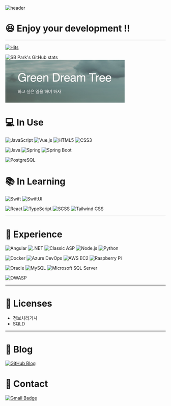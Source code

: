 ![header](https://capsule-render.vercel.app/api?type=egg&color=3498db&height=200&section=header&text=😆Welcome‼️&fontSize=90)

# 😆 Enjoy your development ‼️

---

[![Hits](https://hits.seeyoufarm.com/api/count/incr/badge.svg?url=https%3A%2F%2Fgithub.com%2Fsbpark88&count_bg=%2379C83D&title_bg=%23555555&icon=&icon_color=%231A447E&title=hits&edge_flat=false)](https://hits.seeyoufarm.com)

![SB Park's GitHub stats](https://github-readme-stats.vercel.app/api?username=sbpark88&show_icons=true&theme=aura)
<a href="https://sbpark88.github.io">
  <img src="blog-header-image.png" alt="blog-image" width="375">
</a>

# 💻 In Use

![JavaScript][JavaScript Icon]
![Vue.js][Vue.js Icon]
![HTML5][HTML5 Icon]
![CSS3][CSS3 Icon]

![Java][Java Icon]
![Spring][Spring Icon]
![Spring Boot][Spring Boot Icon]

![PostgreSQL][PostgreSQL Icon]

# 📚 In Learning

![Swift][Swift Icon]
![SwiftUI][SwiftUI Icon]

![React][React Icon]
![TypeScript][TypeScript Icon]
![SCSS][SCSS Icon]
![Tailwind CSS][Tailwind CSS Icon]

---

# 👀 Experience

![Angular][Angular Icon]
![.NET][.NET Icon]
![Classic ASP][Classic ASP Icon]
![Node.js][Node.js Icon]
![Python][Python Icon]

![Docker][Docker Icon]
![Azure DevOps][Azure DevOps Icon]
![AWS EC2][AWS EC2 Icon]
![Raspberry Pi][Raspberry Pi Icon]

![Oracle][Oracle Icon]
![MySQL][MySQL Icon]
![Microsoft SQL Server][Microsoft SQL Server Icon]

![OWASP][OWASP Icon]

---

# 🪪 Licenses

- 정보처리기사
- SQLD

---

# 📝 Blog

[![GitHub Blog][GitBlog Icon]][My Blog]

# 📩 Contact

[![Gmail Badge][Gmail Icon]][My Email]

<!--
설정 참고 사이트 : https://soo-vely-dev.tistory.com/159

Hits
Markdown : [![Hits](https://hits.seeyoufarm.com/api/count/incr/badge.svg?url=https%3A%2F%2Fgithub.com%2Fsbpark88&count_bg=%2379C83D&title_bg=%23555555&icon=&icon_color=%231A447E&title=hits&edge_flat=false)](https://hits.seeyoufarm.com)
HTML : <a href="https://hits.seeyoufarm.com"><img src="https://hits.seeyoufarm.com/api/count/incr/badge.svg?url=https%3A%2F%2Fgithub.com%2Fsbpark88&count_bg=%2379C83D&title_bg=%23555555&icon=&icon_color=%231A447E&title=hits&edge_flat=false"/></a>
EMBED(Notion) : https://hits.seeyoufarm.com/api/count/incr/badge.svg?url=https%3A%2F%2Fgithub.com%2Fsbpark88&count_bg=%2379C83D&title_bg=%23555555&icon=&icon_color=%231A447E&title=hits&edge_flat=false
-->

<!--
![HTML5][HTML5 Icon]
![CSS3][CSS3 Icon]
![SCSS][SCSS Icon]
![Styled Components][Styled Components Icon]
![MUI][MUI Icon]
![Tailwind CSS][Tailwind CSS Icon]
![Redux][Redux Icon]
![Redux Saga][Redux Saga Icon]
![Recoil][Recoil Icon]
![Zustand][Zustand Icon]
![Next.js][Next.js Icon]
![JavaScript][JavaScript Icon]
![TypeScript][TypeScript Icon]
![RxJS][RxJS Icon]
![Webpack][Webpack Icon]
![Vite][Vite Icon]
![React][React Icon]
![Angular][Angular Icon]
![Vue.js][Vue.js Icon]
![Java][Java Icon]
![Spring][Spring Icon]
![Spring Boot][Spring Boot Icon]
![Swift][Swift Icon]
![SwiftUI][SwiftUI Icon]
![RxSwift][RxSwift Icon]
![.NET][.NET Icon]
![Classic ASP][Classic ASP Icon]
![Node.js][Node.js Icon]
![Python][Python Icon]
![Docker][Docker Icon]
![Azure DevOps][Azure DevOps Icon]
![AWS EC2][AWS EC2 Icon]
![Netlify][Netlify Icon]
![Vercel][Vercel Icon]
![Raspberry Pi][Raspberry Pi Icon]
![Oracle][Oracle Icon]
![PostgreSQL][PostgreSQL Icon]
![MySQL][MySQL Icon]
![Microsoft SQL Server][Microsoft SQL Server Icon]
![OWASP][OWASP Icon]
![AWS Lambda][AWS Lambda Icon]


[![GitHub Blog][GitBlog Icon]][My Blog]
[![Gmail Badge][Gmail Icon]][My Email]
-->


<!-- MARKDOWN LINKS & IMAGES -->
<!-- https://www.markdownguide.org/basic-syntax/#reference-style-links -->

[HTML5 Icon]:https://img.shields.io/badge/HTML5-E34F26.svg?&style=for-the-badge&logo=HTML5&logoColor=white
[CSS3 Icon]:https://img.shields.io/badge/CSS3-1572B6.svg?&style=for-the-badge&logo=CSS3&logoColor=white
[SCSS Icon]:https://img.shields.io/badge/Scss-CC6699.svg?&style=for-the-badge&logo=Sass&logoColor=white
[Styled Components Icon]:https://img.shields.io/badge/Styled_Components-DB7093.svg?&style=for-the-badge&logo=styled-components&logoColor=white
[MUI Icon]:https://img.shields.io/badge/MUI-007FFF.svg?&style=for-the-badge&logo=MUI&logoColor=white
[Tailwind CSS Icon]:https://img.shields.io/badge/Tailwind_CSS-06B6D4.svg?&style=for-the-badge&logo=TailwindCSS&logoColor=white
[Redux Icon]:https://img.shields.io/badge/Redux-764ABC.svg?&style=for-the-badge&logo=Redux&logoColor=white
[Redux Saga Icon]:https://img.shields.io/badge/Redux_Saga-999999.svg?&style=for-the-badge&logo=Redux-Saga&logoColor=white
[Recoil Icon]:https://img.shields.io/badge/Recoil-3578E5.svg?&style=for-the-badge&logo=Recoil&logoColor=white
[Zustand Icon]:https://img.shields.io/badge/Zustand-999999.svg?&style=for-the-badge&logo=Zustand&logoColor=white
[Next.js Icon]:https://img.shields.io/badge/Next.js-000000.svg?&style=for-the-badge&logo=Next.js&logoColor=white
[JavaScript Icon]:https://img.shields.io/badge/JavaScript-F7DF1E.svg?&style=for-the-badge&logo=JavaScript&logoColor=white
[TypeScript Icon]:https://img.shields.io/badge/TypeScript-3178C6.svg?&style=for-the-badge&logo=TypeScript&logoColor=white
[RxJS Icon]:https://img.shields.io/badge/RxJS-A22846.svg?&style=for-the-badge&logo=ReactiveX&logoColor=white
[Webpack Icon]:https://img.shields.io/badge/Webpack-8DD6F9.svg?&style=for-the-badge&logo=Webpack&logoColor=white
[Vite Icon]:https://img.shields.io/badge/Vite-646CFF.svg?&style=for-the-badge&logo=Vite&logoColor=white
[Angular Icon]:https://img.shields.io/badge/Angular-DD0031.svg?&style=for-the-badge&logo=Angular&logoColor=white
[React Icon]:https://img.shields.io/badge/React-61DAFB.svg?&style=for-the-badge&logo=React&logoColor=white
[Vue.js Icon]:https://img.shields.io/badge/Vue.js-4FC08D.svg?&style=for-the-badge&logo=Vue.js&logoColor=white
[Java Icon]:https://img.shields.io/badge/Java-007396.svg?&style=for-the-badge&logo=Java&logoColor=white
[Spring Icon]:https://img.shields.io/badge/Spring-6DB33F.svg?&style=for-the-badge&logo=Spring&logoColor=white
[Spring Boot Icon]:https://img.shields.io/badge/Spring_Boot-6DB33F.svg?&style=for-the-badge&logo=SpringBoot&logoColor=white
[Swift Icon]:https://img.shields.io/badge/Swift-F05138.svg?&style=for-the-badge&logo=Swift&logoColor=white
[SwiftUI Icon]:https://img.shields.io/badge/SwiftUI-3178C6.svg?&style=for-the-badge&logo=Swift&logoColor=white
[RxSwift Icon]:https://img.shields.io/badge/RxSwift-A22846.svg?&style=for-the-badge&logo=ReactiveX&logoColor=white
[.NET Icon]:https://img.shields.io/badge/.NET-512BD4.svg?&style=for-the-badge&logo=dotnet&logoColor=white
[Classic ASP Icon]:https://img.shields.io/badge/Classic_ASP-339933.svg?&style=for-the-badge&logo=dotent&logoColor=white
[Node.js Icon]:https://img.shields.io/badge/Node.js-339933.svg?&style=for-the-badge&logo=node.js&logoColor=white
[Python Icon]:https://img.shields.io/badge/Python-3776AB.svg?&style=for-the-badge&logo=Python&logoColor=white
[Docker Icon]:https://img.shields.io/badge/Docker-2496ED.svg?&style=for-the-badge&logo=Docker&logoColor=white
[Azure DevOps Icon]:https://img.shields.io/badge/Azure_DevOps-0078D7.svg?&style=for-the-badge&logo=azuredevops&logoColor=white
[AWS EC2 Icon]:https://img.shields.io/badge/Aws_EC2-FF9900.svg?&style=for-the-badge&logo=amazonec2&logoColor=white
[Netlify Icon]:https://img.shields.io/badge/Netlify-00C7B7.svg?&style=for-the-badge&logo=Netlify&logoColor=white
[Vercel Icon]:https://img.shields.io/badge/Vercel-000000.svg?&style=for-the-badge&logo=Vercel&logoColor=white
[Raspberry Pi Icon]:https://img.shields.io/badge/Raspberry_Pi-A22846.svg?&style=for-the-badge&logo=RaspberryPi&logoColor=white
[Oracle Icon]:https://img.shields.io/badge/Oracle-F80000.svg?&style=for-the-badge&logo=Oracle&logoColor=white
[PostgreSQL Icon]:https://img.shields.io/badge/PostgreSQL-4169E1.svg?&style=for-the-badge&logo=PostgreSQL&logoColor=white
[MySQL Icon]:https://img.shields.io/badge/MySQL-4479A1.svg?&style=for-the-badge&logo=MySQL&logoColor=white
[Microsoft SQL Server Icon]:https://img.shields.io/badge/Microsoft_SQL_Server-4479A1.svg?&style=for-the-badge&logo=MicrosoftSQLServer&logoColor=white
[OWASP Icon]:https://img.shields.io/badge/OWASP-000000.svg?&style=for-the-badge&logo=OWASP&logoColor=white
[AWS Lambda Icon]:https://img.shields.io/badge/Aws_Lambda-FF9900.svg?&style=for-the-badge&logo=amazonaws&logoColor=white

[GitBlog Icon]:http://img.shields.io/badge/GitHub_Blog-181717?style=flat-square&logo=github&logoColor=white
[My Blog]:https://sbpark88.github.io
[Gmail Icon]:https://img.shields.io/badge/Gmail-EA4335?style=flat-square&logo=Gmail&logoColor=white
[My Email]:mailto:devsbipa@gmail.com
